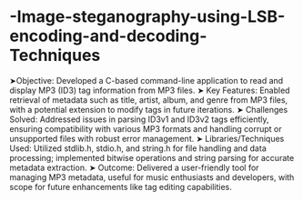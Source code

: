 # -Image-steganography-using-LSB-encoding-and-decoding-Techniques
➤Objective: Developed a C-based command-line application to read and display MP3 (ID3) tag information from MP3 files.
➤ Key Features: Enabled retrieval of metadata such as title, artist, album, and genre from MP3 files, with a potential extension to modify tags in future iterations.
➤ Challenges Solved: Addressed issues in parsing ID3v1 and ID3v2 tags efficiently, ensuring compatibility with various MP3 formats and handling corrupt or unsupported files with robust error management.
➤ Libraries/Techniques Used: Utilized stdlib.h, stdio.h, and string.h for file handling and data processing; implemented bitwise operations and string parsing for accurate metadata extraction.
➤ Outcome: Delivered a user-friendly tool for managing MP3 metadata, useful for music enthusiasts and developers, with scope for future enhancements like tag editing capabilities.
